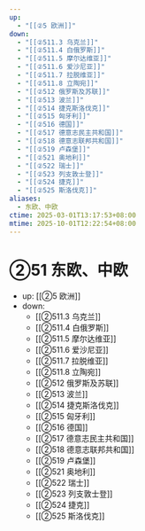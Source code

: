 ```yaml
---
up:
  - "[[②5 欧洲]]"
down:
  - "[[②511.3 乌克兰]]"
  - "[[②511.4 白俄罗斯]]"
  - "[[②511.5 摩尔达维亚]]"
  - "[[②511.6 爱沙尼亚]]"
  - "[[②511.7 拉脱维亚]]"
  - "[[②511.8 立陶宛]]"
  - "[[②512 俄罗斯及苏联]]"
  - "[[②513 波兰]]"
  - "[[②514 捷克斯洛伐克]]"
  - "[[②515 匈牙利]]"
  - "[[②516 德国]]"
  - "[[②517 德意志民主共和国]]"
  - "[[②518 德意志联邦共和国]]"
  - "[[②519 卢森堡]]"
  - "[[②521 奥地利]]"
  - "[[②522 瑞士]]"
  - "[[②523 列支敦士登]]"
  - "[[②524 捷克]]"
  - "[[②525 斯洛伐克]]"
aliases:
  - 东欧、中欧
ctime: 2025-03-01T13:17:53+08:00
mtime: 2025-10-01T12:22:54+08:00
---
```


# ②51 东欧、中欧

- up: [[②5 欧洲]]
- down:	
	- [[②511.3 乌克兰]]
	- [[②511.4 白俄罗斯]]
	- [[②511.5 摩尔达维亚]]
	- [[②511.6 爱沙尼亚]]
	- [[②511.7 拉脱维亚]]
	- [[②511.8 立陶宛]]
	- [[②512 俄罗斯及苏联]]
	- [[②513 波兰]]
	- [[②514 捷克斯洛伐克]]
	- [[②515 匈牙利]]
	- [[②516 德国]]
	- [[②517 德意志民主共和国]]
	- [[②518 德意志联邦共和国]]
	- [[②519 卢森堡]]
	- [[②521 奥地利]]
	- [[②522 瑞士]]
	- [[②523 列支敦士登]]
	- [[②524 捷克]]
	- [[②525 斯洛伐克]]
	
